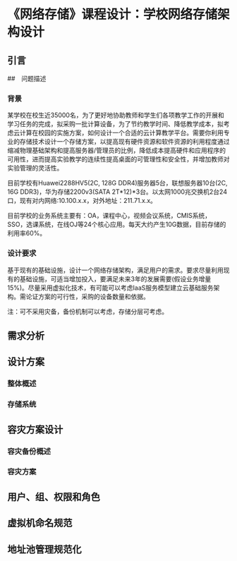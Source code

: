 # 《网络存储》课程设计：学校网络存储架构设计

## 引言

##　问题描述

### 背景

某学校在校生近35000名，为了更好地协助教师和学生们各项教学工作的开展和学习任务的完成，拟采购一批计算设备，为了节约教学时间、降低教学成本，拟考虑云计算在校园的实施方案，如何设计一个合适的云计算教学平台。需要你利用专业的存储技术设计一个存储方案，以提高现有硬件资源和软件资源的利用程度通过缩减物理基础架构和提高服务器/管理员的比例，降低成本提高硬件和应用程序的可用性，进而提高实验教学的连续性提高桌面的可管理性和安全性，并增加教师对实验管理的灵活性。

目前学校有Huawei2288HV5(2C, 128G DDR4)服务器5台，联想服务器10台(2C, 16G DDR3)，华为存储2200v3(SATA 2T\*12)\*3台。以太网1000兆交换机2台24口，现有对内网络:10.100.x.x，对外地址：211.71.x.x。

目前学校的业务系统主要有：OA，课程中心，视频会议系统，CMIS系统，SSO，选课系统，在线OJ等24个核心应用。每天大约产生10G数据，目前存储的利用率60%。

### 设计要求

基于现有的基础设施，设计一个网络存储架构，满足用户的需求。要求尽量利用现有的基础设施，可适当增加投入，要满足未来3年的发展需要(假设业务增量15%)。尽量采用虚拟化技术，有可能可以考虑IaaS服务模型建立云基础服务架构。需论证方案的可行性，采购的设备数量和依据。

注：可不采用灾备，备份机制可以考虑，存储分层可考虑。

## 需求分析

## 设计方案

### 整体概述

### 存储系统

## 容灾方案设计

### 容灾备份概述

### 容灾方案

## 用户、组、权限和角色

## 虚拟机命名规范

## 地址池管理规范化
